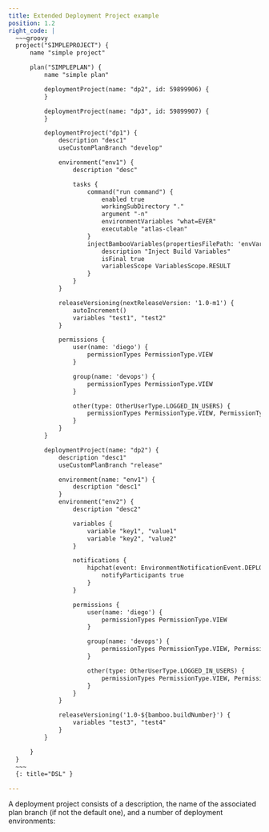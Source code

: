```yaml
---
title: Extended Deployment Project example
position: 1.2
right_code: |
  ~~~groovy
  project("SIMPLEPROJECT") {
      name "simple project"

      plan("SIMPLEPLAN") {
          name "simple plan"

          deploymentProject(name: "dp2", id: 59899906) {
          }

          deploymentProject(name: "dp3", id: 59899907) {
          }

          deploymentProject("dp1") {
              description "desc1"
              useCustomPlanBranch "develop"

              environment("env1") {
                  description "desc"

                  tasks {
                      command("run command") {
                          enabled true
                          workingSubDirectory "."
                          argument "-n"
                          environmentVariables "what=EVER"
                          executable "atlas-clean"
                      }
                      injectBambooVariables(propertiesFilePath: 'envVars.properties', namespace: 'soulmv') {
                          description "Inject Build Variables"
                          isFinal true
                          variablesScope VariablesScope.RESULT
                      }
                  }
              }

              releaseVersioning(nextReleaseVersion: '1.0-m1') {
                  autoIncrement()
                  variables "test1", "test2"
              }

              permissions {
                  user(name: 'diego') {
                      permissionTypes PermissionType.VIEW
                  }

                  group(name: 'devops') {
                      permissionTypes PermissionType.VIEW
                  }

                  other(type: OtherUserType.LOGGED_IN_USERS) {
                      permissionTypes PermissionType.VIEW, PermissionType.EDIT
                  }
              }
          }

          deploymentProject(name: "dp2") {
              description "desc1"
              useCustomPlanBranch "release"

              environment(name: "env1") {
                  description "desc1"
              }
              environment("env2") {
                  description "desc2"

                  variables {
                      variable "key1", "value1"
                      variable "key2", "value2"
                  }

                  notifications {
                      hipchat(event: EnvironmentNotificationEvent.DEPLOYMENT_FAILED, apiToken: "XXX", room: "MyRoom") {
                          notifyParticipants true
                      }
                  }

                  permissions {
                      user(name: 'diego') {
                          permissionTypes PermissionType.VIEW
                      }

                      group(name: 'devops') {
                          permissionTypes PermissionType.VIEW, PermissionType.DEPLOY
                      }

                      other(type: OtherUserType.LOGGED_IN_USERS) {
                          permissionTypes PermissionType.VIEW, PermissionType.EDIT
                      }
                  }
              }

              releaseVersioning('1.0-${bamboo.buildNumber}') {
                  variables "test3", "test4"
              }
          }

      }
  }
  ~~~
  {: title="DSL" }

---
```

A deployment project consists of a description, the name of the associated plan branch (if not the default one), and a number of deployment environments:



